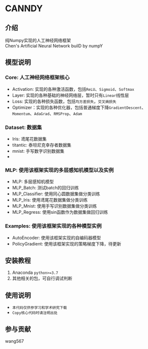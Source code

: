 # CANNDY

## 介绍
纯Numpy实现的人工神经网络框架<br>
Chen's Artificial Neural Network builD by numpY


## 模型说明
### Core: 人工神经网络框架核心

- Activation: 实现的各种激活函数，包括`ReLU`、`Sigmoid`、`Softmax`
- Layer: 实现的各种基础的神经网络层，暂时只有`Linear`线性层
- Loss: 实现的各种损失函数，包括`均方差损失`，`交叉熵损失`
- Optimizer：实现的各种优化器，包括普通梯度下降`GradientDescent`、`Momentum`、`AdaGrad`、`RMSProp`、`Adam`

### Dataset: 数据集

- Iris: 鸢尾花数据集
- titantic: 泰坦尼克幸存者数据集
- mnist: 手写数字识别数据集
- 
### MLP: 使用该框架实现的多层感知机模型以及实例

- MLP: 多层感知机模型
- MLP_Batch: 测试batch的回归训练
- MLP_Classifier: 使用同心圆数据集做分类训练
- MLP_Iris: 使用鸢尾花数据集做分类训练
- MLP_Mnist: 使用手写识别数据集做分类训练
- MLP_Regress: 使用sin函数作为数据集做回归训练

### Examples: 使用该框架实现的各种模型实例

- AutoEncoder: 使用该框架实现的自编码器模型
- PolicyGradient: 使用该框架实现的策略梯度下降，待更新


## 安装教程

1.  Anaconda `python>=3.7`
2.  其他相关的包，可自行调试判断  


## 使用说明

- `本代码仅供参学习和学术研究下载`
- `Copy核心代码时请注明出处`

## 参与贡献

wang567


